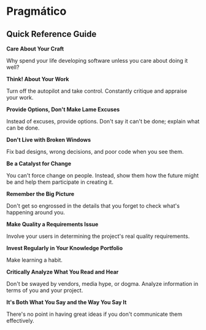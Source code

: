 # Pragmático

## Quick Reference Guide
**Care About Your Craft**

Why spend your life developing software unless you care about doing it well?

**Think! About Your Work**

Turn off the autopilot and take control. Constantly critique and appraise your work.

**Provide Options, Don't Make Lame Excuses**

Instead of excuses, provide options. Don't say it can't be done; explain what can be done.

**Don't Live with Broken Windows**

Fix bad designs, wrong decisions, and poor code when you see them.

**Be a Catalyst for Change**

You can't force change on people. Instead, show them how the future might be and help them participate in creating it.

**Remember the Big Picture**

Don't get so engrossed in the details that you forget to check what's happening around you.

**Make Quality a Requirements Issue**

Involve your users in determining the project's real quality requirements.

**Invest Regularly in Your Knowledge Portfolio**

Make learning a habit.

**Critically Analyze What You Read and Hear**

Don't be swayed by vendors, media hype, or dogma. Analyze information in terms of you and your project.

**It's Both What You Say and the Way You Say It**

There's no point in having great ideas if you don't communicate them effectively.
